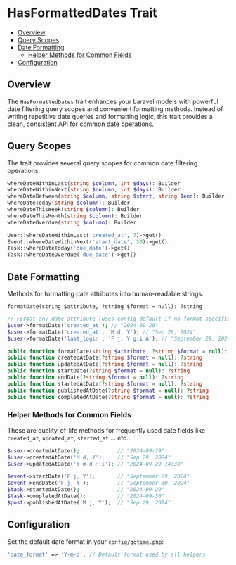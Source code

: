 # HasFormattedDates Trait

- [Overview](#overview)
- [Query Scopes](#query-scopes)
- [Date Formatting](#date-formatting)
    - [Helper Methods for Common Fields](#helper-methods-for-common-fields)
- [Configuration](#configuration)

## Overview
The `HasFormattedDates` trait enhances your Laravel models with powerful date
filtering query scopes and convenient formatting methods. Instead of writing
repetitive date queries and formatting logic, this trait provides a clean,
consistent API for common date operations.

## Query Scopes

The trait provides several query scopes for common date filtering operations:

```php +torchlight-php
whereDateWithinLast(string $column, int $days): Builder
whereDateWithinNext(string $column, int $days): Builder  
whereDateBetween(string $column, string $start, string $end): Builder
whereDateToday(string $column): Builder
whereDateThisWeek(string $column): Builder
whereDateThisMonth(string $column): Builder
whereDateOverdue(string $column): Builder
```

```php +torchlight-php
User::whereDateWithinLast('created_at', 7)->get()
Event::whereDateWithinNext('start_date', 30)->get()
Task::whereDateToday('due_date')->get()
Task::whereDateOverdue('due_date')->get()
```

## Date Formatting

Methods for formatting date attributes into human-readable strings.

`formatDate(string $attribute, ?string $format = null): ?string`

```php +torchlight-php
// Format any date attribute (uses config default if no format specified)
$user->formatDate('created_at'); // "2024-09-29" 
$user->formatDate('created_at', 'M d, Y'); // "Sep 29, 2024"
$user->formatDate('last_login', 'F j, Y g:i A'); // "September 29, 2024 2:30 PM"
```

```php +torchlight-php
public function formatDate(string $attribute, ?string $format = null): ?string
public function createdAtDate(?string $format = null): ?string
public function updatedAtDate(?string $format = null): ?string
public function startDate(?string $format = null): ?string
public function endDate(?string $format = null): ?string
public function startedAtDate(?string $format = null): ?string
public function publishedAtDate(?string $format = null): ?string
public function completedAtDate(?string $format = null): ?string
```

### Helper Methods for Common Fields

These are quality-of-life methods for frequently used date fields like
`created_at`, `updated_at`, `started_at` ... etc.

```php +torchlight-php
$user->createdAtDate();            // "2024-09-29"
$user->createdAtDate('M d, Y');    // "Sep 29, 2024"
$user->updatedAtDate('Y-m-d H:i'); // "2024-09-29 14:30"

$event->startDate('F j, Y');       // "September 29, 2024"
$event->endDate('F j, Y');         // "September 30, 2024"
$task->startedAtDate();            // "2024-09-29"
$task->completedAtDate();          // "2024-09-30"
$post->publishedAtDate('M j, Y');  // "Sep 29, 2024"
```

## Configuration

Set the default date format in your `config/gotime.php`:

```php +torchlight-php
'date_format' => 'Y-m-d', // Default format used by all helpers
```